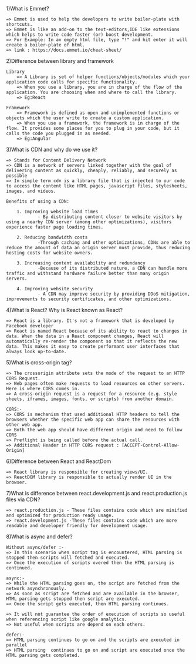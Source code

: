 1)What is Emmet?

    => Emmet is used to help the developers to write boiler-plate with shortcuts.
    => Emmet is like an add-on to the text-editors,IDE like extensions which helps to write code faster (or) boost development. 
    => For Example: In an empty html file, type "!" and hit enter it will create a boiler-plate of html.
    => link : https://docs.emmet.io/cheat-sheet/

2)Difference between library and framework

    Library
        => A Library is set of helper functions/objects/modules which your application code calls for specific functionality.
        => When you use a library, you are in charge of the flow of the application. You are choosing when and where to call the library. 
        => Eg:React

    Framework
        => Framework is defined as open and unimplemented functions or objects which the user write to create a custom application.
        => When you use a framework, the framework is in charge of the flow. It provides some places for you to plug in your code, but it calls the code you plugged in as needed.
        => Eg:Angular

3)What is CDN and why do we use it?

    => Stands for Content Delivery Network
    => CDN is a network of servers linked together with the goal of delivering content as quickly, cheaply, reliably, and securely as possible
    => In simple term cdn is a library file that is injected to our code to access the content like HTML pages, javascript files, stylesheets, images, and videos. 

    Benefits of using a CDN:
    
        1. Improving website load times
                - By distributing content closer to website visitors by using a nearby CDN server (among other optimizations), visitors experience faster page loading times.

        2. Reducing bandwidth costs
                -Through caching and other optimizations, CDNs are able to reduce the amount of data an origin server must provide, thus reducing hosting costs for website owners.

        3. Increasing content availability and redundancy
                -Because of its distributed nature, a CDN can handle more traffic and withstand hardware failure better than many origin servers.

        4. Improving website security
                - A CDN may improve security by providing DDoS mitigation, improvements to security certificates, and other optimizations.


4)What is React? Why is React known as React?

    => React is a library. It's not a framework that is developed by Facebook developer
    => React is named React because of its ability to react to changes in data. When the data in a React component changes, React will automatically re-render the component so that it reflects the new data. This makes it easy to create performant user interfaces that always look up-to-date.


5)What is cross-origin tag?

    => The crossorigin attribute sets the mode of the request to an HTTP CORS Request.
    => Web pages often make requests to load resources on other servers. Here is where CORS comes in.
    => A cross-origin request is a request for a resource (e.g. style sheets, iframes, images, fonts, or scripts) from another domain.

    CORS:-
    => CORS is mechanism that used additional HTTP headers to tell the browsers whether the specific web app can share the resources with other web app.
    => Both the web app should have different origin and need to follow CORS
    => Preflight is being called before the actual call.
    => Additional Header in HTTP CORS request : [ACCEPT-Control-Allow-Origin]

6)Difference between React and ReactDom

    => React library is responsible for creating views/UI.
    => ReactDOM library is responsible to actually render UI in the browser.

7)What is difference between react.development.js and react.production.js files via CDN?
	
	=> react.production.js - These files contains code which are minified and optimized for production ready usage.
	=> react.development.js -These files contains code which are more readable and developer friendly for development usage.

8)What is async and defer?

    Without async/defer :-
    => In this scenario when script tag is encountered, HTML parsing is stopped then scripts will fetched and executed.
	=> Once the execution of scripts overed then the HTML parsing is continued.

    async:-
    => While the HTML parsing goes on, the script are fetched from the network asynchronously.
    => As soon as script are fetched and are available in the browser, HTML parsing gets stopped then script are executed.
    => Once the script gets executed, then HTML parsing continues.

    => It will not guarantee the order of execution of scripts so useful when referencing script like google analytics.
    => Not useful when scripts are depend on each others.

    defer:-
    => HTML parsing continues to go on and the scripts are executed in parallel
    => HTML parsing  continues to go on and script are executed once the HTML parsing gets completed. 
